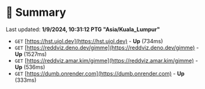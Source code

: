 # 📖 Summary
Last updated: **1/9/2024, 10:31:12 PTG "Asia/Kuala_Lumpur"**

- `GET` [https://hst.ujol.dev](https://hst.ujol.dev) - **Up** (734ms)
- `GET` [https://reddviz.deno.dev/gimme](https://reddviz.deno.dev/gimme) - **Up** (1527ms)
- `GET` [https://reddviz.amar.kim/gimme](https://reddviz.amar.kim/gimme) - **Up** (536ms)
- `GET` [https://dumb.onrender.com](https://dumb.onrender.com) - **Up** (333ms)
